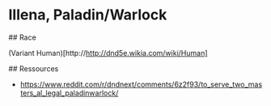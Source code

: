 # Illena, Paladin/Warlock

## Race 

(Variant Human)[http://http://dnd5e.wikia.com/wiki/Human]

## Ressources

* https://www.reddit.com/r/dndnext/comments/6z2f93/to_serve_two_masters_al_legal_paladinwarlock/